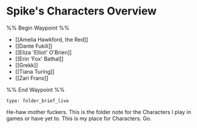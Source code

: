 # Spike's Characters Overview
%% Begin Waypoint %%
- [[Amelia Hawkford, the Red]]
- [[Dante Fukili]]
- [[Eliza 'Elliot' O'Brien]]
- [[Erin 'Fox' Bathal]]
- [[Grekk]]
- [[Tiana Turing]]
- [[Zari Franx]]

%% End Waypoint %%

```ccard
type: folder_brief_live
```
 
He-haw mother fuckers. This is the folder note for the Characters I play in games or have yet to. This is my place for Characters. Go.